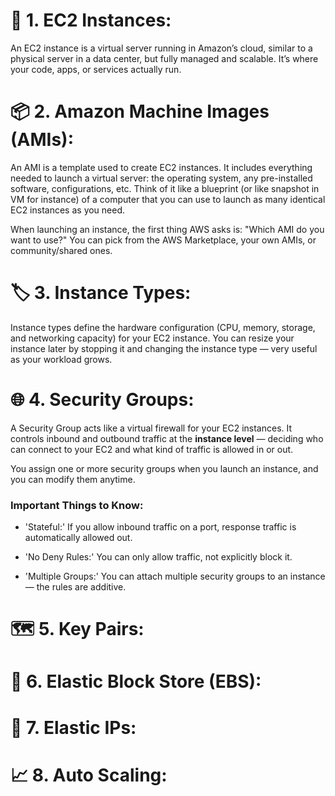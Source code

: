 # 🔧 1. EC2 Instances:
An EC2 instance is a virtual server running in Amazon’s cloud, similar to a physical server
in a data center, but fully managed and scalable.
It’s where your code, apps, or services actually run.

# 📦 2. Amazon Machine Images (AMIs):
An AMI is a template used to create EC2 instances. 
It includes everything needed to launch a virtual server: the operating system, 
any pre-installed software, configurations, etc.
Think of it like a blueprint (or like snapshot in VM for instance) of a computer 
that you can use to launch as many identical EC2 instances as you need.

When launching an instance, the first thing AWS asks is: "Which AMI do you want to use?" 
You can pick from the AWS Marketplace, your own AMIs, or community/shared ones.


# 🏷️ 3. Instance Types:
Instance types define the hardware configuration (CPU, memory, storage, and networking capacity) 
for your EC2 instance.
You can resize your instance later by stopping it and changing the 
instance type — very useful as your workload grows.

# 🌐 4. Security Groups:
A Security Group acts like a virtual firewall for your EC2 instances. 
It controls inbound and outbound traffic at the **instance level** — deciding who can connect to your EC2 
and what kind of traffic is allowed in or out.

You assign one or more security groups when you launch an instance, and you can modify them anytime.

### Important Things to Know:
- 'Stateful:' If you allow inbound traffic on a port, response traffic is automatically allowed out.

- 'No Deny Rules:' You can only allow traffic, not explicitly block it.

- 'Multiple Groups:' You can attach multiple security groups to an instance — the rules are additive.

# 🗺️ 5. Key Pairs:

# 🧱 6. Elastic Block Store (EBS):

# 📶 7. Elastic IPs:

# 📈 8. Auto Scaling:




